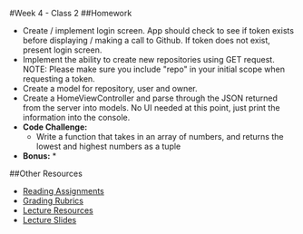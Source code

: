 #Week 4 - Class 2
##Homework
* Create / implement login screen. App should check to see if token exists before displaying / making a call to Github. If token does not exist, present login screen.
* Implement the ability to create new repositories using GET request. NOTE: Please make sure you include "repo" in your initial scope when requesting a token.
* Create a model for repository, user and owner.
* Create a HomeViewController and parse through the JSON returned from the server into models. No UI needed at this point, just print the information into the console.
* **Code Challenge:** 
	* Write a function that takes in an array of numbers, and returns the lowest and highest numbers as a tuple
* **Bonus:**
	* 

##Other Resources
* [Reading Assignments](../../Resources/ra-grading-standard/)
* [Grading Rubrics](../../Resources/)
* [Lecture Resources](lecture/)
* [Lecture Slides](https://www.icloud.com/keynote/000JCaqJi3RNzG8dhVHUsv61Q#Week4-Class2)